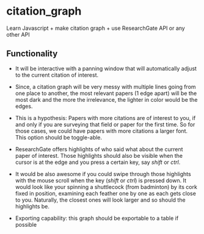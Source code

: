# citation_graph
Learn Javascript + make citation graph + use ResearchGate API or any other API



## Functionality 

* It will be interactive with a panning window that will automatically adjust to the current citation of interest. 

* Since, a citation graph will be very messy with multiple lines going from one place to another, the most relevant papers (1 edge apart) will be the most dark and the more the irrelevance, the lighter in color would be the edges.

* This is a hypothesis: Papers with more citations are of interest to you, if and only if you are surveying that field or paper for the first time. So for those cases, we could have papers with more citations a larger font. This option should be toggle-able. 

* ResearchGate offers highlights of who said what about the current paper of interest. Those highlights should also be visible when the cursor is at the edge and you press a certain key, say *shift* or *ctrl*.

* It would be also awesome if you could swipe through those highlights with the mouse scroll when the key (*shift* or *ctrl*) is pressed down. It would look like your spinning a shuttlecock (from badminton) by its cork fixed in position, examining each feather one by one as each gets close to you. Naturally, the closest ones will look larger and so should the highlights be. 

* Exporting capability: this graph should be exportable to a table if possible



